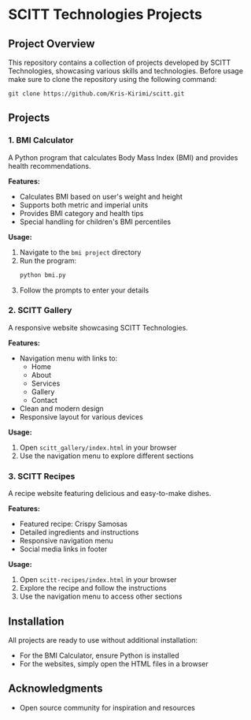 # SCITT Technologies Projects

## Project Overview
This repository contains a collection of projects developed by SCITT Technologies, showcasing various skills and technologies. Before usage make sure to clone the repository using the following command:

```
git clone https://github.com/Kris-Kirimi/scitt.git
```

## Projects

### 1. BMI Calculator
A Python program that calculates Body Mass Index (BMI) and provides health recommendations.

**Features:**
- Calculates BMI based on user's weight and height
- Supports both metric and imperial units
- Provides BMI category and health tips
- Special handling for children's BMI percentiles

**Usage:**
1. Navigate to the `bmi project` directory
2. Run the program:
   ```bash
   python bmi.py
   ```
3. Follow the prompts to enter your details

### 2. SCITT Gallery
A responsive website showcasing SCITT Technologies.

**Features:**
- Navigation menu with links to:
  - Home
  - About
  - Services
  - Gallery
  - Contact
- Clean and modern design
- Responsive layout for various devices

**Usage:**
1. Open `scitt_gallery/index.html` in your browser
2. Use the navigation menu to explore different sections

### 3. SCITT Recipes
A recipe website featuring delicious and easy-to-make dishes.

**Features:**
- Featured recipe: Crispy Samosas
- Detailed ingredients and instructions
- Responsive navigation menu
- Social media links in footer

**Usage:**
1. Open `scitt-recipes/index.html` in your browser
2. Explore the recipe and follow the instructions
3. Use the navigation menu to access other sections

## Installation
All projects are ready to use without additional installation:
- For the BMI Calculator, ensure Python is installed
- For the websites, simply open the HTML files in a browser

## Acknowledgments
- Open source community for inspiration and resources
